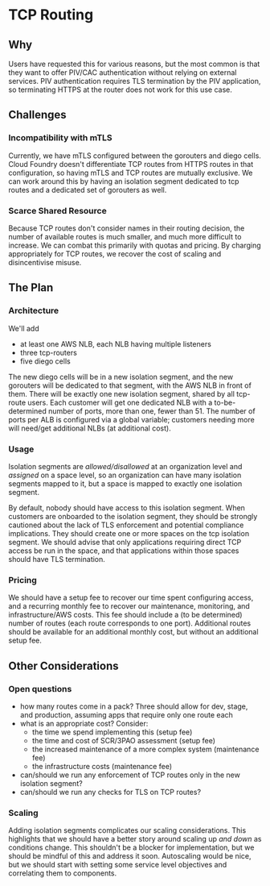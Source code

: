 # TCP Routing

## Why

Users have requested this for various reasons, but the most common is that they
want to offer PIV/CAC authentication without relying on external services. PIV 
authentication requires TLS termination by the PIV application, so terminating
HTTPS at the router does not work for this use case.

## Challenges

### Incompatibility with mTLS

Currently, we have mTLS configured between the gorouters and diego cells. Cloud
Foundry doesn't differentiate TCP routes from HTTPS routes in that configuration,
so having mTLS and TCP routes are mutually exclusive. We can work around this by 
having an isolation segment dedicated to tcp routes and a dedicated set of gorouters
as well.

### Scarce Shared Resource

Because TCP routes don't consider names in their routing decision, the number of
available routes is much smaller, and much more difficult to increase. We can combat
this primarily with quotas and pricing. By charging appropriately for TCP routes, we
recover the cost of scaling and disincentivise misuse.

## The Plan

### Architecture

We'll add
- at least one AWS NLB, each NLB having multiple listeners
- three tcp-routers
- five diego cells 

The new diego cells will be in a new isolation segment, and the new gorouters will 
be dedicated to that segment, with the AWS NLB in front of them. There will be exactly
one new isolation segment, shared by all tcp-route users. 
Each customer will get one dedicated NLB with a to-be-determined number of ports, more
than one, fewer than 51. The number of ports per ALB is configured via a global variable;
customers needing more will need/get additional NLBs (at additional cost).

### Usage

Isolation segments are _allowed/disallowed_ at an organization level and _assigned_ 
on a space level, so an organization can have many isolation segments mapped to it, 
but a space is mapped to exactly one isolation segment.

By default, nobody should have access to this isolation segment. When customers are
onboarded to the isolation segment, they should be strongly cautioned about the lack
of TLS enforcement and potential compliance implications. They should create one or
more spaces on the tcp isolation segment. We should advise that only applications
requiring direct TCP access be run in the space, and that applications within those 
spaces should have TLS termination. 

### Pricing

We should have a setup fee to recover our time spent configuring access, and a
recurring monthly fee to recover our maintenance, monitoring, and infrastructure/AWS
costs. This fee should include a (to be determined) number of routes (each route 
corresponds to one port). Additional routes should be available for an additional
monthly cost, but without an additional setup fee.


## Other Considerations

### Open questions

- how many routes come in a pack? Three should allow for dev, stage, and production, 
  assuming apps that require only one route each
- what is an appropriate cost? Consider:
  - the time we spend implementing this (setup fee)
  - the time and cost of SCR/3PAO assessment (setup fee)
  - the increased maintenance of a more complex system (maintenance fee)
  - the infrastructure costs (maintenance fee)
- can/should we run any enforcement of TCP routes only in the new isolation segment?
- can/should we run any checks for TLS on TCP routes?

### Scaling

Adding isolation segments complicates our scaling considerations. This highlights
that we should have a better story around scaling up _and down_ as conditions change.
This shouldn't be a blocker for implementation, but we should be mindful of this and 
address it soon. Autoscaling would be nice, but we should start with setting some 
service level objectives and correlating them to components.